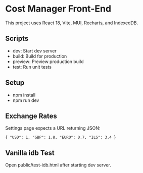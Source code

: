# Cost Manager Front-End

This project uses React 18, Vite, MUI, Recharts, and IndexedDB.

## Scripts

- dev: Start dev server
- build: Build for production
- preview: Preview production build
- test: Run unit tests

## Setup

- npm install
- npm run dev

## Exchange Rates

Settings page expects a URL returning JSON:

```
{ "USD": 1, "GBP": 1.8, "EURO": 0.7, "ILS": 3.4 }
```

## Vanilla idb Test

Open public/test-idb.html after starting dev server.
